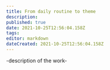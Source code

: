 ```yaml
---
title: From daily routine to theme
description: 
published: true
date: 2021-10-25T12:56:04.158Z
tags: 
editor: markdown
dateCreated: 2021-10-25T12:56:04.158Z
---
```


-description of the work-